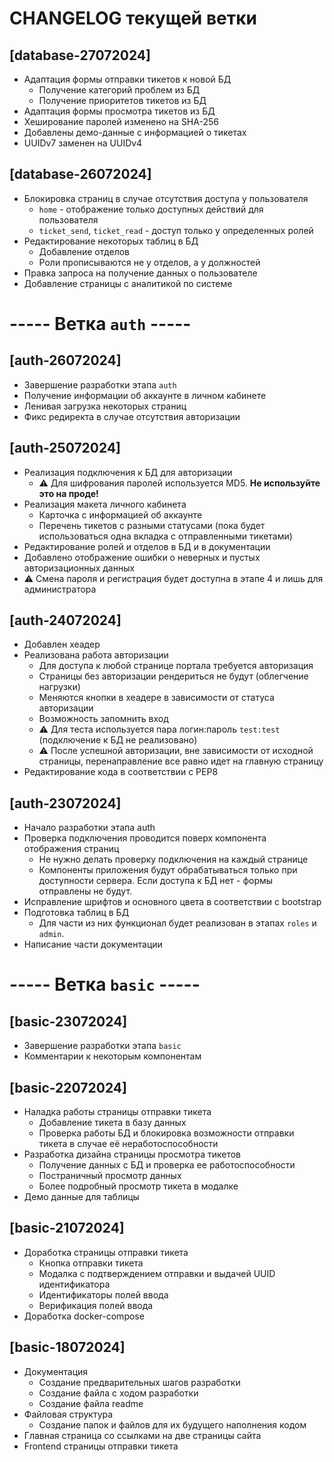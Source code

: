 # CHANGELOG текущей ветки

## [database-27072024]
- Адаптация формы отправки тикетов к новой БД
    - Получение категорий проблем из БД
    - Получение приоритетов тикетов из БД
- Адаптация формы просмотра тикетов из БД
- Хеширование паролей изменено на SHA-256
- Добавлены демо-данные с информацией о тикетах
- UUIDv7 заменен на UUIDv4

## [database-26072024]
- Блокировка страниц в случае отсутствия доступа у пользователя
    - `home` - отображение только доступных действий для пользователя
    - `ticket_send`, `ticket_read` - доступ только у определенных ролей
- Редактирование некоторых таблиц в БД
    - Добавление отделов
    - Роли прописываются не у отделов, а у должностей
- Правка запроса на получение данных о пользователе
- Добавление страницы с аналитикой по системе


# ----- Ветка `auth` -----
## [auth-26072024]
- Завершение разработки этапа `auth`
- Получение информации об аккаунте в личном кабинете
- Ленивая загрузка некоторых страниц
- Фикс редиректа в случае отсутствия авторизации

## [auth-25072024]
- Реализация подключения к БД для авторизации
    - ⚠️ Для шифрования паролей используется MD5. **Не используйте это на проде!**
- Реализация макета личного кабинета
    - Карточка с информацией об аккаунте
    - Перечень тикетов с разными статусами (пока будет использоваться одна вкладка с отправленными тикетами)
- Редактирование ролей и отделов в БД и в документации
- Добавлено отображение ошибки о неверных и пустых авторизационных данных
- ⚠️ Смена пароля и регистрация будет доступна в этапе 4 и лишь для администратора

## [auth-24072024]
- Добавлен хеадер
- Реализована работа авторизации
    - Для доступа к любой странице портала требуется авторизация
    - Страницы без авторизации рендериться не будут (облегчение нагрузки)
    - Меняются кнопки в хеадере в зависимости от статуса авторизации
    - Возможность запомнить вход
    - ⚠️ Для теста используется пара логин:пароль `test:test` (подключение к БД не реализовано)
    - ⚠️ После успешной авторизации, вне зависимости от исходной страницы, перенаправление все равно идет на главную страницу
- Редактирование кода в соответствии с PEP8

## [auth-23072024]
- Начало разработки этапа auth
- Проверка подключения проводится поверх компонента отображения страниц
    - Не нужно делать проверку подключения на каждый странице
    - Компоненты приложения будут обрабатываться только при доступности сервера. Если доступа к БД нет - формы отправлены не будут.
- Исправление шрифтов и основного цвета в соответствии с bootstrap
- Подготовка таблиц в БД
    - Для части из них функционал будет реализован в этапах `roles` и `admin`. 
- Написание части документации


# ----- Ветка `basic` -----
## [basic-23072024]
- Завершение разработки этапа `basic`
- Комментарии к некоторым компонентам

## [basic-22072024]
- Наладка работы страницы отправки тикета 
    - Добавление тикета в базу данных
    - Проверка работы БД и блокировка возможности отправки тикета в случае её неработоспособности
- Разработка дизайна страницы просмотра тикетов
    - Получение данных с БД и проверка ее работоспособности
    - Постраничный просмотр данных
    - Более подробный просмотр тикета в модалке
- Демо данные для таблицы

## [basic-21072024]
- Доработка страницы отправки тикета
    - Кнопка отправки тикета
    - Модалка с подтверждением отправки и выдачей UUID идентификатора
    - Идентификаторы полей ввода
    - Верификация полей ввода
- Доработка docker-compose

## [basic-18072024]
- Документация
    - Создание предварительных шагов разработки
    - Создание файла с ходом разработки
    - Создание файла readme
- Файловая структура
    - Создание папок и файлов для их будущего наполнения кодом
- Главная страница со ссылками на две страницы сайта
- Frontend страницы отправки тикета